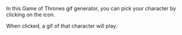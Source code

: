 In this Game of Thrones gif generator, you can pick your character by clicking on the icon.

When clicked, a gif of that character will play.
